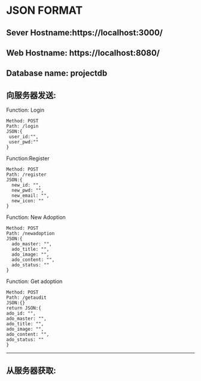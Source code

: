 # JSON FORMAT

## Sever Hostname:https://localhost:3000/
## Web Hostname: https://localhost:8080/
## Database name: projectdb
## 向服务器发送:

Function: Login
```
Method: POST
Path: /login
JSON:{
 user_id:"",
 user_pwd:""
}
```

Function:Register
```
Method: POST
Path: /register
JSON:{
  new_id: "",
  new_pwd: "",
  new_email: "",
  new_icon: ""
}
```

Function: New Adoption
```
Method: POST
Path: /newadoption
JSON:{
  ado_master: "",
  ado_title: "",
  ado_image: "",
  ado_content: "",
  ado_status: ""
}
```

Function: Get adoption
```
Method: POST
Path: /getaudit
JSON:{}
return JSON:{
ado_id: "",
ado_master: "",
ado_title: "",
ado_image: "",
ado_content: "",
ado_status: ""
}
```
---
## 从服务器获取:
